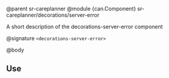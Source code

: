 @parent sr-careplanner
@module {can.Component} sr-careplanner/decorations/server-error <decorations-server-error>

A short description of the decorations-server-error component

@signature `<decorations-server-error>`

@body

## Use

